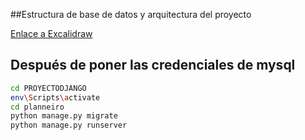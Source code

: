##Estructura de base de datos y arquitectura del proyecto

[Enlace a Excalidraw](https://excalidraw.com/#json=a2MmBFepBF2qd9OjwLtex,jVdCVME9wTOmRaRyGg2SnA)


## Después de poner las credenciales de mysql

```bash
cd PROYECTODJANGO
env\Scripts\activate
cd planneiro
python manage.py migrate
python manage.py runserver
